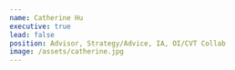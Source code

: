 ```yaml
---
name: Catherine Hu
executive: true
lead: false
position: Advisor, Strategy/Advice, IA, OI/CVT Collab
image: /assets/catherine.jpg
---
```

